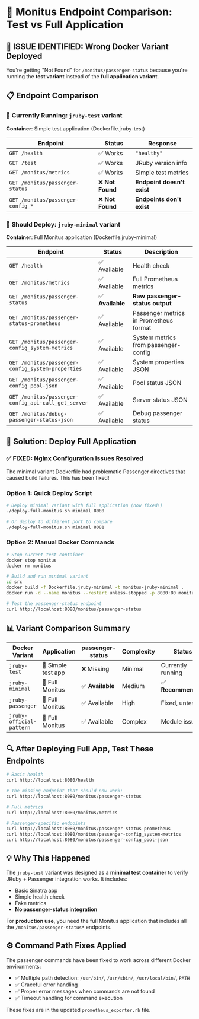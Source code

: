 # 🔗 Monitus Endpoint Comparison: Test vs Full Application

## 🚨 **ISSUE IDENTIFIED**: Wrong Docker Variant Deployed

You're getting "Not Found" for `/monitus/passenger-status` because you're running the **test variant** instead of the **full application variant**.

## 📋 **Endpoint Comparison**

### 🧪 **Currently Running: `jruby-test` variant**
**Container**: Simple test application (Dockerfile.jruby-test)

| Endpoint | Status | Response |
|----------|--------|---------|
| `GET /health` | ✅ Works | `"healthy"` |
| `GET /test` | ✅ Works | JRuby version info |
| `GET /monitus/metrics` | ✅ Works | Simple test metrics |
| `GET /monitus/passenger-status` | ❌ **Not Found** | **Endpoint doesn't exist** |
| `GET /monitus/passenger-config_*` | ❌ **Not Found** | **Endpoints don't exist** |

### 🎯 **Should Deploy: `jruby-minimal` variant**
**Container**: Full Monitus application (Dockerfile.jruby-minimal)

| Endpoint | Status | Description |
|----------|--------|--------------|
| `GET /health` | ✅ Available | Health check |
| `GET /monitus/metrics` | ✅ Available | Full Prometheus metrics |
| `GET /monitus/passenger-status` | ✅ **Available** | **Raw passenger-status output** |
| `GET /monitus/passenger-status-prometheus` | ✅ Available | Passenger metrics in Prometheus format |
| `GET /monitus/passenger-config_system-metrics` | ✅ Available | System metrics from passenger-config |
| `GET /monitus/passenger-config_system-properties` | ✅ Available | System properties JSON |
| `GET /monitus/passenger-config_pool-json` | ✅ Available | Pool status JSON |
| `GET /monitus/passenger-config_api-call_get_server` | ✅ Available | Server status JSON |
| `GET /monitus/debug-passenger-status-json` | ✅ Available | Debug passenger status |

## 🔧 **Solution: Deploy Full Application**

### ✅ **FIXED**: Nginx Configuration Issues Resolved
The minimal variant Dockerfile had problematic Passenger directives that caused build failures. This has been fixed!

### Option 1: Quick Deploy Script
```bash
# Deploy minimal variant with full application (now fixed!)
./deploy-full-monitus.sh minimal 8080

# Or deploy to different port to compare
./deploy-full-monitus.sh minimal 8081
```

### Option 2: Manual Docker Commands
```bash
# Stop current test container
docker stop monitus
docker rm monitus

# Build and run minimal variant
cd src
docker build -f Dockerfile.jruby-minimal -t monitus-jruby-minimal .
docker run -d --name monitus --restart unless-stopped -p 8080:80 monitus-jruby-minimal

# Test the passenger-status endpoint
curl http://localhost:8080/monitus/passenger-status
```

## 📊 **Variant Comparison Summary**

| Docker Variant | Application | passenger-status | Complexity | Status |
|----------------|-------------|------------------|------------|--------|
| `jruby-test` | 🧪 Simple test app | ❌ Missing | Minimal | Currently running |
| `jruby-minimal` | 🎯 Full Monitus | ✅ **Available** | Medium | ✅ **Recommended** |
| `jruby-passenger` | 🎯 Full Monitus | ✅ Available | High | Fixed, untested |
| `jruby-official-pattern` | 🎯 Full Monitus | ✅ Available | Complex | Module issues |

## 🔍 **After Deploying Full App, Test These Endpoints**

```bash
# Basic health
curl http://localhost:8080/health

# The missing endpoint that should now work:
curl http://localhost:8080/monitus/passenger-status

# Full metrics
curl http://localhost:8080/monitus/metrics

# Passenger-specific endpoints  
curl http://localhost:8080/monitus/passenger-status-prometheus
curl http://localhost:8080/monitus/passenger-config_system-metrics
curl http://localhost:8080/monitus/passenger-config_pool-json
```

## 💡 **Why This Happened**

The `jruby-test` variant was designed as a **minimal test container** to verify JRuby + Passenger integration works. It includes:
- Basic Sinatra app
- Simple health check
- Fake metrics
- **No passenger-status integration**

For **production use**, you need the full Monitus application that includes all the `/monitus/passenger-status*` endpoints.

## ⚙️ **Command Path Fixes Applied**

The passenger commands have been fixed to work across different Docker environments:
- ✅ Multiple path detection: `/usr/bin/`, `/usr/sbin/`, `/usr/local/bin/`, `PATH`
- ✅ Graceful error handling
- ✅ Proper error messages when commands are not found
- ✅ Timeout handling for command execution

These fixes are in the updated `prometheus_exporter.rb` file.
